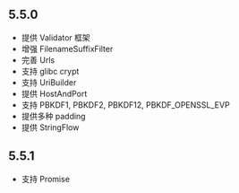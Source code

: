## 5.5.0

+ 提供 Validator 框架
+ 增强 FilenameSuffixFilter
+ 完善 Urls
+ 支持 glibc crypt
+ 支持 UriBuilder
+ 提供 HostAndPort
+ 支持 PBKDF1, PBKDF2, PBKDF12, PBKDF_OPENSSL_EVP
+ 提供多种 padding
+ 提供 StringFlow

## 5.5.1
+ 支持 Promise
